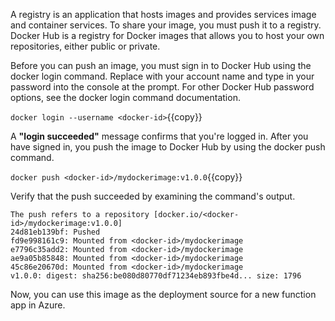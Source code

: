 A registry is an application that hosts images and provides services image and container services. To share your image, you must push it to a registry. Docker Hub is a registry for Docker images that allows you to host your own repositories, either public or private.

Before you can push an image, you must sign in to Docker Hub using the docker login command. Replace <docker-id> with your account name and type in your password into the console at the prompt. For other Docker Hub password options, see the docker login command documentation.

`docker login --username <docker-id>`{{copy}}

A **"login succeeded"** message confirms that you're logged in. After you have signed in, you push the image to Docker Hub by using the docker push command.

`docker push <docker-id>/mydockerimage:v1.0.0`{{copy}}

Verify that the push succeeded by examining the command's output.

```
The push refers to a repository [docker.io/<docker-id>/mydockerimage:v1.0.0]
24d81eb139bf: Pushed
fd9e998161c9: Mounted from <docker-id>/mydockerimage
e7796c35add2: Mounted from <docker-id>/mydockerimage
ae9a05b85848: Mounted from <docker-id>/mydockerimage
45c86e20670d: Mounted from <docker-id>/mydockerimage
v1.0.0: digest: sha256:be080d80770df71234eb893fbe4d... size: 1796
```

Now, you can use this image as the deployment source for a new function app in Azure.
